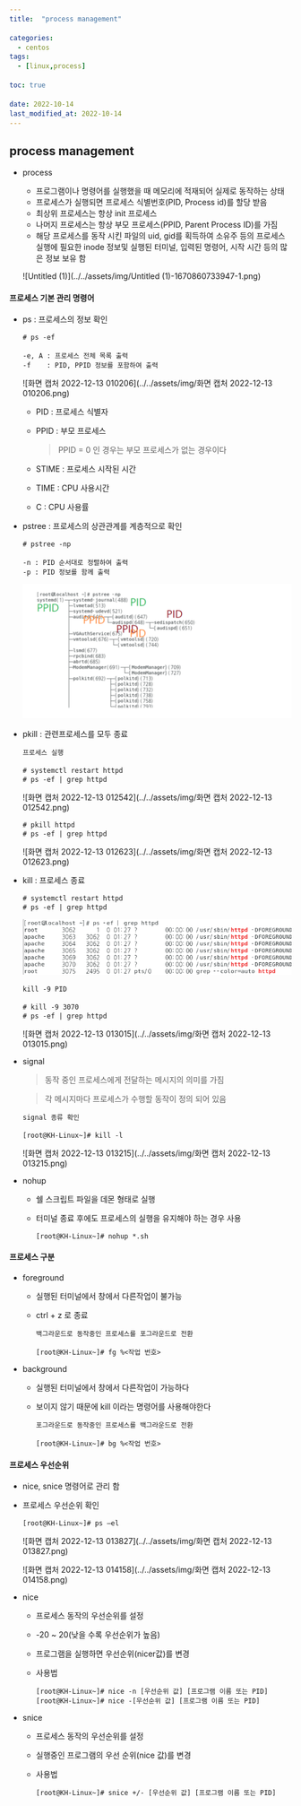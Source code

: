 ```yaml
---
title:  "process management"

categories:
  - centos
tags:
  - [linux,process]

toc: true

date: 2022-10-14
last_modified_at: 2022-10-14
---
```


## process management

- process

  - 프로그램이나 명령어를 실행했을 때 메모리에 적재되어 실제로 동작하는 상태
  - 프로세스가 실행되면 프로세스 식별번호(PID, Process id)를 할당 받음
  - 최상위 프로세스는 항상 init 프로세스
  - 나머지 프로세스는 항상 부모 프로세스(PPID, Parent Process ID)를 가짐
  - 해당 프로세스를 동작 시킨 파일의 uid, gid를 획득하여 소유주 등의 프로세스 실행에 필요한 inode 정보및 실행된 터미널, 입력된 명령어, 시작 시간 등의 많은 정보 보유 함

  ![Untitled (1)](../../assets/img/Untitled (1)-1670860733947-1.png)

#### 프로세스 기본 관리 명령어

- ps : 프로세스의 정보 확인

  ```
  # ps -ef
  
  -e, A : 프로세스 전체 목록 출력
  -f    : PID, PPID 정보를 포함하여 출력
  ```

  ![화면 캡처 2022-12-13 010206](../../assets/img/화면 캡처 2022-12-13 010206.png)

  - PID : 프로세스 식별자

  - PPID : 부모 프로세스

    > PPID = 0 인 경우는  부모 프로세스가 없는 경우이다

  - STIME : 프로세스 시작된 시간  

  - TIME : CPU 사용시간 

  - C : CPU 사용률 

- pstree : 프로세스의 상관관계를 계층적으로 확인

  ```
  # pstree -np
  
  -n : PID 순서대로 정렬하여 출력
  -p : PID 정보를 함께 출력
  ```

  ![Untitled](../../assets/img/Untitled-1670860787633-5.png)

- pkill  :  관련프로세스를 모두 종료 

  ```
  프로세스 실행 
  
  # systemctl restart httpd
  # ps -ef | grep httpd
  ```

  ![화면 캡처 2022-12-13 012542](../../assets/img/화면 캡처 2022-12-13 012542.png)

  ```
  # pkill httpd
  # ps -ef | grep httpd
  ```

  ![화면 캡처 2022-12-13 012623](../../assets/img/화면 캡처 2022-12-13 012623.png)

- kill : 프로세스 종료

  ```
  # systemctl restart httpd
  # ps -ef | grep httpd
  ```

  ![image-20221213012945596](../../assets/img/image-20221213012945596.png)

  ```
  kill -9 PID
  
  # kill -9 3070
  # ps -ef | grep httpd
  ```

  ![화면 캡처 2022-12-13 013015](../../assets/img/화면 캡처 2022-12-13 013015.png)

- signal

  > 동작 중인 프로세스에게 전달하는 메시지의 의미를 가짐

  > 각 메시지마다 프로세스가 수행할 동작이 정의 되어 있음

  ```
  signal 종류 확인
  
  [root@KH-Linux~]# kill -l
  ```

  ![화면 캡처 2022-12-13 013215](../../assets/img/화면 캡처 2022-12-13 013215.png)

- nohup
  - 쉘 스크립트 파일을 데몬 형태로 실행

  - 터미널 종료 후에도 프로세스의 실행을 유지해야 하는 경우 사용 

    ```
    [root@KH-Linux~]# nohup *.sh
    ```

#### 프로세스 구분

- foreground

  - 실행된 터미널에서 창에서 다른작업이 불가능

  - ctrl + z 로 종료 

    ```
    백그라운드로 동작중인 프로세스를 포그라운드로 전환
    
    [root@KH-Linux~]# fg %<작업 번호>
    ```

- background

  - 실행된 터미널에서 창에서 다른작업이 가능하다 

  - 보이지 않기 때문에 kill 이라는 명령어를 사용해야한다

    ```
    포그라운드로 동작중인 프로세스를 백그라운드로 전환
    
    [root@KH-Linux~]# bg %<작업 번호>
    ```

#### 프로세스 우선순위

- nice, snice 명령어로 관리 함

- 프로세스 우선순위 확인

  ```
  [root@KH-Linux~]# ps –el
  ```

  ![화면 캡처 2022-12-13 013827](../../assets/img/화면 캡처 2022-12-13 013827.png)

  ![화면 캡처 2022-12-13 014158](../../assets/img/화면 캡처 2022-12-13 014158.png)

- nice
  - 프로세스 동작의 우선순위를 설정

  - -20 ~ 20(낮을 수록 우선순위가 높음)

  - 프로그램을 실행하면 우선순위(nicer값)를 변경

  - 사용법

    ```
    [root@KH-Linux~]# nice -n [우선순위 값] [프로그램 이름 또는 PID]
    [root@KH-Linux~]# nice -[우선순위 값] [프로그램 이름 또는 PID]
    ```

- snice
  - 프로세스 동작의 우선순위를 설정

  - 실행중인 프로그램의 우선 순위(nice 값)를 변경

  - 사용법

    ```
    [root@KH-Linux~]# snice +/- [우선순위 값] [프로그램 이름 또는 PID]
    ```

    
